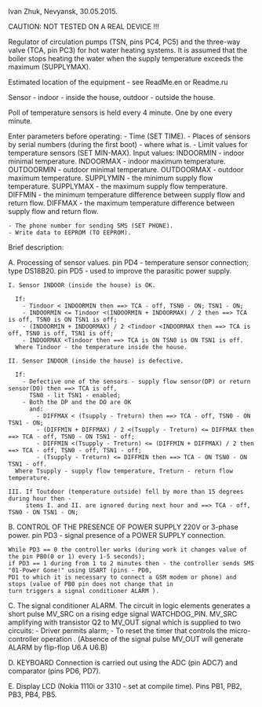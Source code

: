 Ivan Zhuk, Nevyansk, 30.05.2015.

CAUTION: NOT TESTED ON A REAL DEVICE !!!

Regulator of circulation pumps (TSN, pins PC4, PC5) and the three-way valve (TCA, pin PC3) for hot water heating systems.
It is assumed that the boiler stops heating the water when the supply temperature exceeds the maximum (SUPPLYMAX).

Estimated location of the equipment - see ReadMe.en or Readme.ru


Sensor - indoor - inside the house, outdoor - outside the house.

Poll of temperature sensors is held every 4 minute. One by one every minute.

Enter parameters before operating:
	- Time (SET TIME).
	- Places of sensors by serial numbers (during the first boot) - where what is.
	- Limit values ​​for temperature sensors (SET MIN-MAX).
		Input values:
			INDOORMIN - indoor minimal temperature.
			INDOORMAX - indoor maximum temperature.
			OUTDOORMIN - outdoor minimal temperature.
			OUTDOORMAX - outdoor maximum temperature.
			SUPPLYMIN - the minimum supply flow temperature.
			SUPPLYMAX - the maximum supply flow temperature.
			DIFFMIN - the minimum temperature difference between supply flow and return flow.
			DIFFMAX - the maximum temperature difference between supply flow and return flow.

	- The phone number for sending SMS (SET PHONE).
	- Write data to EEPROM (TO EEPROM).

Brief description:

A. Processing of sensor values.
	pin PD4 - temperature sensor connection; type DS18B20.
	pin PD5 - used to improve the parasitic power supply.

	I. Sensor INDOOR (inside the house) is OK.

	  If:
		- Tindoor < INDOORMIN then ==> TCA - off, TSN0 - ON; TSN1 - ON;
		- INDOORMIN <= Tindoor <(INDOORMIN + INDOORMAX) / 2 then ==> TCA is off, TSN0 is ON TSN1 is off;
		- (INDOORMIN + INDOORMAX) / 2 <Tindoor <INDOORMAX then ==> TCA is off, TSN0 is off, TSN1 is off;
		- INDOORMAX <Tindoor then ==> TCA is ON TSN0 is ON TSN1 is off.
	  Where Tindoor - the temperature inside the house.

	II. Sensor INDOOR (inside the house) is defective.

	  If:
		- Defective one of the sensors - supply flow sensor(DP) or return sensor(DO) then ==> TCA is off,
		  TSN0 - lit TSN1 - enabled;
		- Both the DP and the DO are OK 
		  and:
			- DIFFMAX < (Tsupply - Treturn) then ==> TCA - off, TSN0 - ON TSN1 - ON;
			- (DIFFMIN + DIFFMAX) / 2 <(Tsupply - Treturn) <= DIFFMAX then ==> TCA - off, TSN0 - ON TSN1 - off;
			- DIFFMIN <(Tsupply - Treturn) <= (DIFFMIN + DIFFMAX) / 2 then ==> TCA - off, TSN0 - off, TSN1 - off;
			- (Tsupply - Treturn) <= DIFFMIN then ==> TCA - ON TSN0 - ON TSN1 - off.
	  Where Tsupply - supply flow temperature, Treturn - return flow temperature.

	III. If Toutdoor (temperature outside) fell by more than 15 degrees during hour then -
	     items I. and II. are ignored during next hour and ==> TCA - off, TSN0 - ON TSN1 - ON;

B. CONTROL OF THE PRESENCE OF POWER SUPPLY 220V or 3-phase power.
	pin PD3 - signal presence of a POWER SUPPLY connection.

	While PD3 == 0 the controller works (during work it changes value of the pin PB0(0 or 1) every 1-5 seconds);
	if PD3 == 1 during from 1 to 2 minutes then - the controller sends SMS "01-Power Gone!" using USART (pins - PD0, 	 
	PD1 to which it is necessary to connect a GSM modem or phone) and stops (value of PB0 pin does not change that in 	  
	turn triggers a signal conditioner ALARM ).

C. The signal conditioner ALARM.
	The circuit in logic elements generates a short pulse MV_SRC on a rising edge signal WATCHDOG_PIN.
	MV_SRC amplifying with transistor Q2 to MV_OUT signal which is supplied to two circuits:
		- Driver permits alarm;
		- To reset the timer that controls the micro-controller operation . (Absence of the signal pulse MV_OUT
		  will generate ALARM by flip-flop U6.A U6.B)

D. KEYBOARD
	Connection is carried out using the ADC (pin ADC7) and comparator (pins PD6, PD7).

E. Display LCD (Nokia 1110i or 3310 - set at compile time).
	Pins PB1, PB2, PB3, PB4, PB5.

